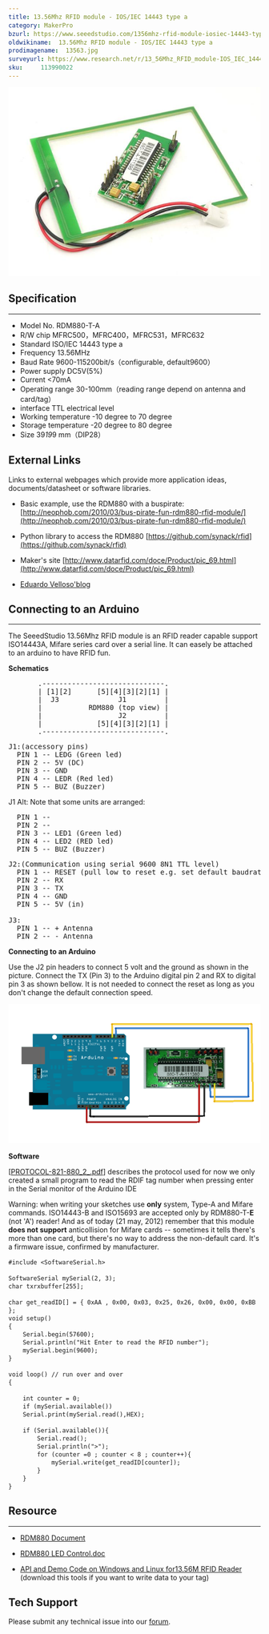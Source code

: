 ```yaml
---
title: 13.56Mhz RFID module - IOS/IEC 14443 type a
category: MakerPro
bzurl: https://www.seeedstudio.com/1356mhz-rfid-module-iosiec-14443-type-a-p-196.html?cPath=84_85&zenid=020999c566d2f31841dc54602b7d02ef
oldwikiname:  13.56Mhz RFID module - IOS/IEC 14443 type a
prodimagename:  13563.jpg
surveyurl: https://www.research.net/r/13_56Mhz_RFID_module-IOS_IEC_14443_type_a
sku:     113990022
---
```

![](https://github.com/SeeedDocument/13.56Mhz_RFID_module-IOS-IEC_14443_type_a/raw/master/img/13563.jpg)

##   Specification
---
*   Model No.  RDM880-T-A
*   R/W chip  MFRC500，MFRC400，MFRC531，MFRC632
*   Standard  ISO/IEC 14443 type a
*   Frequency  13.56MHz
*   Baud Rate  9600-115200bit/s（configurable, default9600）
*   Power supply  DC5V(5%)
*   Current  &lt;70mA
*   Operating range 30-100mm（reading range depend on antenna and card/tag）
*   interface  TTL electrical level
*   Working temperature -10 degree to 70 degree
*   Storage temperature -20 degree to 80 degree
*   Size  39*19*9 mm（DIP28）

##   External Links

Links to external webpages which provide more application ideas, documents/datasheet or software libraries.

*   Basic example, use the RDM880 with a buspirate: [http://neophob.com/2010/03/bus-pirate-fun-rdm880-rfid-module/](http://neophob.com/2010/03/bus-pirate-fun-rdm880-rfid-module/)

*   Python library to access the RDM880 [https://github.com/synack/rfid](https://github.com/synack/rfid)

*   Maker's site [http://www.datarfid.com/doce/Product/pic_69.html](http://www.datarfid.com/doce/Product/pic_69.html)

*   [Eduardo Velloso'blog](http://eduardovelloso.com/2011/11/22/rfid-part-iii-high-frequency-tutorial/)

##   Connecting to an Arduino
---
The SeeedStudio 13.56Mhz RFID module is an RFID reader capable support ISO14443A, Mifare series card over a serial line. It can easely be attached
to an arduino to have RFID fun.

**Schematics**

<pre>       .-----------------------------.
       | [1][2]      [5][4][3][2][1] |
       |  J3              J1         |
       |           RDM880 (top view) |
       |                  J2         |
       |             [5][4][3][2][1] |
       .-----------------------------.
</pre>
<pre>J1:(accessory pins)
  PIN 1 -- LEDG (Green led)
  PIN 2 -- 5V (DC)
  PIN 3 -- GND
  PIN 4 -- LEDR (Red led)
  PIN 5 -- BUZ (Buzzer)
</pre>

J1 Alt: Note that some units are arranged:

<pre>  PIN 1 --
  PIN 2 --
  PIN 3 -- LED1 (Green led)
  PIN 4 -- LED2 (RED led)
  PIN 5 -- BUZ (Buzzer)
</pre>

<pre>J2:(Communication using serial 9600 8N1 TTL level)
  PIN 1 -- RESET (pull low to reset e.g. set default baudrate)
  PIN 2 -- RX
  PIN 3 -- TX
  PIN 4 -- GND
  PIN 5 -- 5V (in)

J3:
  PIN 1 -- + Antenna
  PIN 2 -- - Antenna
</pre>

**Connecting to an Arduino**

Use the J2 pin headers to connect 5 volt and the ground as shown in the picture. Connect the TX (Pin 3) to the Arduino digital pin 2 and RX to digital pin 3 as shown bellow. It is not needed to connect the reset as long as you don't change the default connection speed.

![](https://github.com/SeeedDocument/13.56Mhz_RFID_module-IOS-IEC_14443_type_a/raw/master/img/Rdm880_bb.png)

**Software**

[[PROTOCOL-821-880_2_.pdf](https://www.google.com.hk/url?sa=t&amp;rct=j&amp;q=&amp;esrc=s&amp;source=web&amp;cd=1&amp;ved=0CCwQFjAA&amp;url=%68%74%74%70%3a%2f%2f%6e%65%6f%70%68%6f%62%2e%63%6f%6d%2f%66%69%6c%65%73%2f%72%66%69%64%2f%50%52%4f%54%4f%43%4f%4c%2d%38%32%31%2d%38%38%30%25%32%30%5f%32%5f%2e%70%64%66&amp;ei=NB4LUcEWicCJB7ylgKAO&amp;usg=AFQjCNExnbUz8nALfcRhj0I4z6tBZqgH9w&amp;bvm=bv.41867550,d.aGc&amp;cad=rjt)] describes the protocol used for now we only created a small program to read the RDIF tag number when pressing enter in the Serial monitor of the Arduino IDE

Warning: when writing your sketches use **only** system, Type-A and Mifare commands. ISO14443-B and ISO15693 are accepted only by RDM880-T-**E** (not 'A') reader! And as of today (21 may, 2012) remember that this module **does not support** anticollision for Mifare cards -- sometimes it tells there's more than one card, but there's no way to address the non-default card. It's a firmware issue, confirmed by manufacturer.
```
#include <SoftwareSerial.h>

SoftwareSerial mySerial(2, 3);
char txrxbuffer[255];

char get_readID[] = { 0xAA , 0x00, 0x03, 0x25, 0x26, 0x00, 0x00, 0xBB };
void setup()
{
    Serial.begin(57600);
    Serial.println("Hit Enter to read the RFID number");
    mySerial.begin(9600);
}

void loop() // run over and over
{

    int counter = 0;
    if (mySerial.available())
    Serial.print(mySerial.read(),HEX);

    if (Serial.available()){
        Serial.read();
        Serial.println(">");
        for (counter =0 ; counter < 8 ; counter++){
            mySerial.write(get_readID[counter]);
        }
    }
}
```

##   Resource
---
*   [RDM880 Document](https://github.com/SeeedDocument/13.56Mhz_RFID_module-IOS-IEC_14443_type_a/raw/master/res/RDM880-Spec.pdf)

*   [RDM880 LED Control.doc](https://github.com/SeeedDocument/13.56Mhz_RFID_module-IOS-IEC_14443_type_a/raw/master/res/RDM880_LED_Control.doc)

*   [API and Demo Code on Windows and Linux for13.56M RFID Reader](https://github.com/SeeedDocument/13.56Mhz_RFID_module-IOS-IEC_14443_type_a/raw/master/res/API_and_Demo_Code_on_Windows_and_Linux_for13.56M_RFID_Reader.zip) (download this tools if you want to write data to your tag)

## Tech Support
Please submit any technical issue into our [forum](http://forum.seeedstudio.com/). 